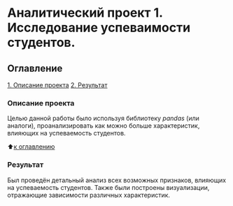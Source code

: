 # Аналитический проект 1. Исследование успеваимости студентов.

## Оглавление
[1. Описание проекта](https://github.com/Ilya-Zakharenko/sf_data_sciense/tree/main/Riid_Education_Analysis/README.md#Описание-проекта)
[2. Результат](https://github.com/Ilya-Zakharenko/sf_data_sciense/tree/main/Riid_Education_Analysis/README.md#Результат)

### Описание проекта
Целью данной работы было используя библиотеку *pandas* (или аналоги), проанализировать как можно больше характеристик, влияющих на успеваемость студентов.

:arrow_up:[к оглавлению](https://github.com/Ilya-Zakharenko/sf_data_sciense/tree/main/Riid_Education_Analysis/README.md#Оглавление)


### Результат
Был проведён детальный анализ всех возможных признаков, влияющих на успеваемость студентов. Также были построены визуализации, отражающие зависимости различных характеристик.